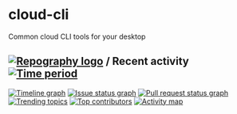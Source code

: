 # cloud-cli
Common cloud CLI tools for your desktop




## [![Repography logo](https://images.repography.com/logo.svg)](https://repography.com) / Recent activity [![Time period](https://images.repography.com/35181738/ublue-os/cloud-cli/recent-activity/93uPoOeIUoCmj1-bn_mT1RnTLxfLvUPt03wUryZReEQ/mtrpKc2yynrXRuXQIYj7S6-5hCCtjOsXbb9MG2c9NaY_badge.svg)](https://repography.com)
[![Timeline graph](https://images.repography.com/35181738/ublue-os/cloud-cli/recent-activity/93uPoOeIUoCmj1-bn_mT1RnTLxfLvUPt03wUryZReEQ/mtrpKc2yynrXRuXQIYj7S6-5hCCtjOsXbb9MG2c9NaY_timeline.svg)](https://github.com/ublue-os/cloud-cli/commits)
[![Issue status graph](https://images.repography.com/35181738/ublue-os/cloud-cli/recent-activity/93uPoOeIUoCmj1-bn_mT1RnTLxfLvUPt03wUryZReEQ/mtrpKc2yynrXRuXQIYj7S6-5hCCtjOsXbb9MG2c9NaY_issues.svg)](https://github.com/ublue-os/cloud-cli/issues)
[![Pull request status graph](https://images.repography.com/35181738/ublue-os/cloud-cli/recent-activity/93uPoOeIUoCmj1-bn_mT1RnTLxfLvUPt03wUryZReEQ/mtrpKc2yynrXRuXQIYj7S6-5hCCtjOsXbb9MG2c9NaY_prs.svg)](https://github.com/ublue-os/cloud-cli/pulls)
[![Trending topics](https://images.repography.com/35181738/ublue-os/cloud-cli/recent-activity/93uPoOeIUoCmj1-bn_mT1RnTLxfLvUPt03wUryZReEQ/mtrpKc2yynrXRuXQIYj7S6-5hCCtjOsXbb9MG2c9NaY_words.svg)](https://github.com/ublue-os/cloud-cli/commits)
[![Top contributors](https://images.repography.com/35181738/ublue-os/cloud-cli/recent-activity/93uPoOeIUoCmj1-bn_mT1RnTLxfLvUPt03wUryZReEQ/mtrpKc2yynrXRuXQIYj7S6-5hCCtjOsXbb9MG2c9NaY_users.svg)](https://github.com/ublue-os/cloud-cli/graphs/contributors)
[![Activity map](https://images.repography.com/35181738/ublue-os/cloud-cli/recent-activity/93uPoOeIUoCmj1-bn_mT1RnTLxfLvUPt03wUryZReEQ/mtrpKc2yynrXRuXQIYj7S6-5hCCtjOsXbb9MG2c9NaY_map.svg)](https://github.com/ublue-os/cloud-cli/commits)

